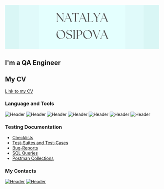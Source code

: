 ![Header](https://github.com/natosipova/natosipova/blob/main/assets/NatalyaOsipova.png)


## I'm a QA Engineer 

## My CV
[Link to my CV](https://drive.google.com/file/d/1HaeXlUL-Wttj7Vw5niHmE1ggbuYMVVBs/view?usp=sharing/)

### Language and Tools

![Header](https://img.shields.io/badge/Postman-090909?style=for-the-badge&logo=postman&logoColor=f76935)
![Header](https://img.shields.io/badge/Github-090909?style=for-the-badge&logo=github&logoColor=8cc4d7)
![Header](https://img.shields.io/badge/MySQL-090909?style=for-the-badge&logo=mysql&logoColor=00618a)
![Header](https://img.shields.io/badge/DevTools-090909?style=for-the-badge&logo=googlechrome&logoColor=2674f2)
![Header](https://img.shields.io/badge/AndroidStudio-090909?style=for-the-badge&logo=androidstudio&logoColor=3ad07d)
![Header](https://img.shields.io/badge/Fiddler-090909?style=for-the-badge&logo=fiddler&logoColor=8cc4d7)
![Header](https://img.shields.io/badge/CharlesProxy-090909?style=for-the-badge&logo=charlesproxy&logoColor=8cc4d7)

### Testing Documentation

- [Checklists](https://github.com/natosipova/checklist)
- [Test-Suites and Test-Cases](https://github.com/natosipova/test-cases)
- [Bug-Reports](https://github.com/natosipova/bug-reports)
- [SQL Queries](https://github.com/natosipova/SQL)
- [Postman Collections](https://github.com/natosipova/postman)

### My Contacts

[![Header](https://img.shields.io/badge/Telegram-090909?style=for-the-badge&logo=telegram&logoColor=31a5db)](https://t.me/natosipova)
[![Header](https://img.shields.io/badge/Linkedin-090909?style=for-the-badge&logo=linkedin&logoColor=0073b1)](https://www.linkedin.com/in/natalya-osipova/)

